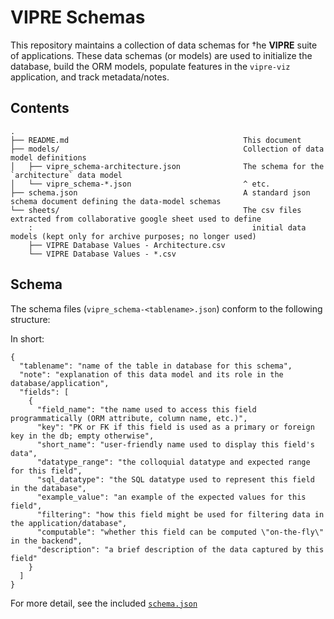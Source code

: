 # VIPRE Schemas

This repository maintains a collection of data schemas for †he **VIPRE** suite of applications. These data schemas (or
models) are used to initialize the database, build the ORM models, populate features in the `vipre-viz` application, and
track metadata/notes.

## Contents

```text
.
├── README.md                                       This document
├── models/                                         Collection of data model definitions
│   ├── vipre_schema-architecture.json              The schema for the `architecture` data model
│   └── vipre_schema-*.json                         ^ etc.
├── schema.json                                     A standard json schema document defining the data-model schemas
└── sheets/                                         The csv files extracted from collaborative google sheet used to define
    :                                                 initial data models (kept only for archive purposes; no longer used)
    ├── VIPRE Database Values - Architecture.csv    
    └── VIPRE Database Values - *.csv
```

## Schema

The schema files (`vipre_schema-<tablename>.json`) conform to the following structure:

In short:

```json5
{
  "tablename": "name of the table in database for this schema",
  "note": "explanation of this data model and its role in the database/application",
  "fields": [
    {
      "field_name": "the name used to access this field programmatically (ORM attribute, column name, etc.)",
      "key": "PK or FK if this field is used as a primary or foreign key in the db; empty otherwise",
      "short_name": "user-friendly name used to display this field's data",
      "datatype_range": "the colloquial datatype and expected range for this field",
      "sql_datatype": "the SQL datatype used to represent this field in the database",
      "example_value": "an example of the expected values for this field",
      "filtering": "how this field might be used for filtering data in the application/database",
      "computable": "whether this field can be computed \"on-the-fly\" in the backend",
      "description": "a brief description of the data captured by this field"
    }
  ]
}
```

For more detail, see the included [`schema.json`](./schema.json)
